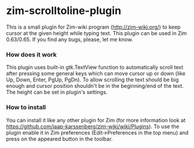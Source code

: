 # zim-scrolltoline-plugin

This is a small plugin for Zim-wiki program (http://zim-wiki.org/) to keep cursor at the given height while typing text. 
This plugin can be used in Zim 0.63/0.65. If you find any bugs, please, let me know.

### How does it work
This plugin uses built-in gtk.TextView function to automatically scroll text after pressing some general keys which can move cursor up or down (like Up, Down, Enter, PgUp, PgDn). To allow scrolling the text should be big enough and cursor position shouldn't be in the beginning/end of the text. The height can be set in plugin's settings.

### How to install
You can install it like any other plugin for Zim (for more information look at https://github.com/jaap-karssenberg/zim-wiki/wiki/Plugins). To use the plugin enable it in Zim preferences (Edit->Preferences in the top menu) and press on the appeared button in the toolbar.
